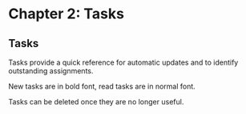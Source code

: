 # Chapter 2: Tasks
## Tasks
Tasks provide a quick reference for automatic updates and to identify outstanding assignments.

New tasks are in bold font, read tasks are in normal font.

Tasks can be deleted once they are no longer useful.